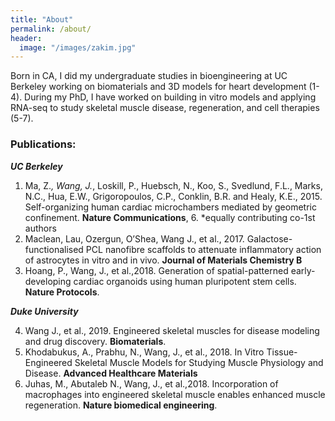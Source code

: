 ```yaml
---
title: "About"
permalink: /about/
header:
  image: "/images/zakim.jpg"
---
```


Born in CA, I did my undergraduate studies in bioengineering at UC Berkeley working on biomaterials and 3D models for heart development (1-4). During my PhD,
I have worked on building in vitro models and applying RNA-seq to study skeletal muscle disease, regeneration, and cell therapies (5-7).


### Publications:

__*UC Berkeley*__
1. Ma, Z.*, Wang, J.*, Loskill, P., Huebsch, N., Koo, S., Svedlund, F.L., Marks, N.C., Hua, E.W., Grigoropoulos, C.P., Conklin, B.R. and Healy, K.E., 2015. Self-organizing human cardiac microchambers mediated by geometric confinement. **Nature Communications**, 6. 		*equally contributing co-1st authors
2. Maclean, Lau, Ozergun, O’Shea, Wang J., et al., 2017. Galactose-functionalised PCL nanofibre scaffolds to attenuate inflammatory action of astrocytes in vitro and in vivo. **Journal of Materials Chemistry B**
3.	Hoang, P., Wang, J., et al.,2018. Generation of spatial-patterned early-developing cardiac organoids using human pluripotent stem cells. **Nature Protocols**. 

__*Duke University*__

4. Wang J., et al., 2019. Engineered skeletal muscles for disease modeling and drug discovery. **Biomaterials**.
5.	Khodabukus, A., Prabhu, N., Wang, J., et al., 2018. In Vitro Tissue-Engineered Skeletal Muscle Models for Studying Muscle Physiology and Disease. **Advanced Healthcare Materials**
6. Juhas, M., Abutaleb N., Wang, J., et al.,2018. Incorporation of macrophages into engineered skeletal muscle enables enhanced muscle regeneration. **Nature biomedical engineering**.

